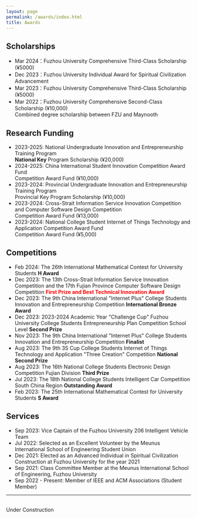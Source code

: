 ```yaml
---
layout: page
permalink: /awards/index.html
title: Awards
---
```




## Scholarships

- Mar 2024：Fuzhou University Comprehensive Third-Class Scholarship (¥5000)
- Dec 2023：Fuzhou University Individual Award for Spiritual Civilization Advancement
- Mar 2023：Fuzhou University Comprehensive Third-Class Scholarship (¥5000)
- Mar 2022：Fuzhou University Comprehensive Second-Class Scholarship (¥10,000)
<br> Combined degree scholarship between FZU and Maynooth


## Research Funding

- 2023-2025: National Undergraduate Innovation and Entrepreneurship Training Program<br>**National Key** Program Scholarship (¥20,000)
- 2024-2025: China International Student Innovation Competition Award Fund<br>Competition Award Fund (¥10,000)
- 2023-2024: Provincial Undergraduate Innovation and Entrepreneurship Training Program<br>Provincial Key Program Scholarship (¥10,000)
- 2023-2024: Cross-Strait Information Service Innovation Competition and Computer Software Design Competition<br>Competition Award Fund (¥13,000)
- 2023-2024: National College Student Internet of Things Technology and Application Competition Award Fund<br>Competition Award Fund (¥5,000)


## Competitions

- Feb 2024: The 26th International Mathematical Contest for University Students **H Award**
- Dec 2023: The 13th Cross-Strait Information Service Innovation Competition and the 17th Fujian Province Computer Software Design Competition <strong><font color='red'>First Prize and Best Technical Innovation Award</font></strong>
- Dec 2023: The 9th China International "Internet Plus" College Students Innovation and Entrepreneurship Competition **International Bronze Award**
- Dec 2023: 2023-2024 Academic Year "Challenge Cup" Fuzhou University College Students Entrepreneurship Plan Competition School Level **Second Prize**
- Nov 2023: The 9th China International "Internet Plus" College Students Innovation and Entrepreneurship Competition **Finalist**
- Aug 2023: The 9th 3S Cup College Students Internet of Things Technology and Application "Three Creation" Competition **National Second Prize**
- Aug 2023: The 16th National College Students Electronic Design Competition Fujian Division **Third Prize**
- Jul 2023: The 18th National College Students Intelligent Car Competition South China Region **Outstanding Award**
- Feb 2023: The 25th International Mathematical Contest for University Students **S Award**

## Services

- Sep 2023: Vice Captain of the Fuzhou University 206 Intelligent Vehicle Team
- Jul 2022: Selected as an Excellent Volunteer by the Meunus International School of Engineering Student Union
- Dec 2021: Elected as an Advanced Individual in Spiritual Civilization Construction at Fuzhou University for the year 2021
- Sep 2021: Class Committee Member at the Meunus International School of Engineering, Fuzhou University
- Sep 2022 - Present: Member of IEEE and ACM Associations (Student Member)

---

<br>Under Construction

